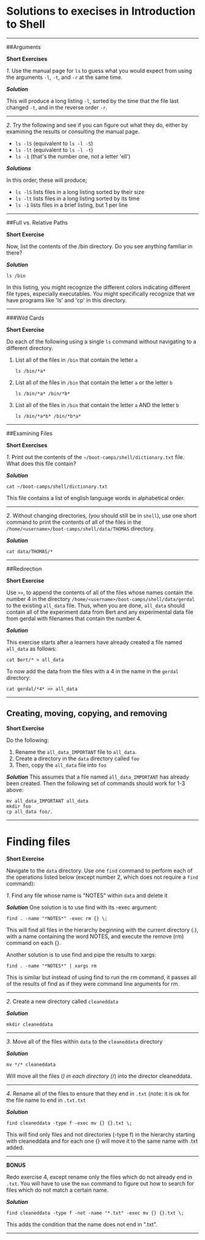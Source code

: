 # Solutions to execises in Introduction to Shell

* * * *
##Arguments

**Short Exercises**

*1*. Use the manual page for `ls` to guess what you would expect from
using the arguments `-l`, `-t`, and `-r` at the same time.

***Solution***

This will produce a long listing `-l`, sorted by the time that the
file last changed `-t`, and in the reverse order `-r`.

* * * *
*2*. Try the following and see if you can figure out what they do, either by examining the results or consulting the manual page.
   * `ls -lS` (equivalent to `ls -l -S`)
   * `ls -lt` (equivalent to `ls -l -t`)
   * `ls -1`  (that's the number one, not a letter 'ell')

***Solutions***

In this order, these will produce;
* `ls -lS` lists files in a long listing sorted by their size
* `ls -lt` lists files in a long listing sorted by its time
* `ls -1`  lists files in a brief listing, but 1 per line

* * * *
##Full vs. Relative Paths

**Short Exercise**

Now, list the contents of the /bin directory. Do you see anything
familiar in there?

***Solution***
```
ls /bin
```

In this listing, you might recognize the different colors indicating
different file types, especially executables.  You might specifically
recognize that we have programs like 'ls' and 'cp' in this directory.

* * * *
###Wild Cards

**Short Exercise**

Do each of the following using a single `ls` command without
navigating to a different directory.

1.  List all of the files in `/bin` that contain the letter `a`

    `ls /bin/*a*`

2.  List all of the files in `/bin` that contain the letter `a` or the letter `b`

    `ls /bin/*a* /bin/*b*`

3.  List all of the files in `/bin` that contain the letter `a` AND the letter `b`

    `ls /bin/*a*b* /bin/*b*a*`

* * * *
##Examining Files

**Short Exercises**

*1*.  Print out the contents of the `~/boot-camps/shell/dictionary.txt`
    file. What does this file contain?

***Solution***

```
cat ~/boot-camps/shell/dictionary.txt
```

This file contains a list of english language words in alphabetical order.

* * * *
*2*.  Without changing directories, (you should still be in `shell`),
    use one short command to print the contents of all of the files in
    the `/home/<username>/boot-camps/shell/data/THOMAS` directory.

***Solution***

```
cat data/THOMAS/*
```

* * * *
##Redirection

**Short Exercise**

Use `>>`, to append the contents of all of the files whose names
contain the number 4 in the directory `/home/<username>/boot-camps/shell/data/gerdal` 
to the existing `all_data` file. Thus, when you are done, `all_data`
should contain all of the experiment data from Bert and any
experimental data file from gerdal with filenames that contain the
number 4.

***Solution***

This exercise starts after a learners have already created a file
named `all_data` as follows:

```
cat Bert/* > all_data
```

To now add the data from the files with a 4 in the name in the
`gerdal` directory:

```
cat gerdal/*4* >> all_data
```

* * * * 
## Creating, moving, copying, and removing

**Short Exercise**

Do the following:

1.  Rename the `all_data_IMPORTANT` file to `all_data`.
2.  Create a directory in the `data` directory called `foo`
3.  Then, copy the `all_data` file into `foo`

***Solution***
This assumes that a file named `all_data_IMPORTANT` has already been created.
Then the following set of commands should work for 1-3 above:

```
mv all_data_IMPORTANT all_data
mkdir foo
cp all_data foo/.
```

* * * * 
# Finding files

**Short Exercise**

Navigate to the `data` directory. Use one `find` command to perform each
of the operations listed below (except number 2, which does not
require a `find` command):

*1*.  Find any file whose name is "NOTES" within `data` and delete it 

***Solution***
One solution is to use find with its -exec argument:

```
find . -name "*NOTES*" -exec rm {} \;
```

This will find all files in the hierarchy beginning with the current
directory (.), with a name containing the word NOTES, and execute the
remove (rm) command on each {}.

Another solution is to use find and pipe the results to xargs:

```
find . -name "*NOTES*" | xargs rm
```

This is similar but instead of using find to run the rm command, it
passes all of the results of find as if they were command line
arguments for rm.

* * * *
*2*.  Create a new directory called `cleaneddata`

***Solution***

```
mkdir cleaneddata
```

* * * *
*3*.  Move all of the files within `data` to the `cleaneddata` directory

***Solution***

```
mv */* cleaneddata
```

Will move all the files (*) in each directory (*/) into the director cleaneddata.

* * * *
*4*.  Rename all of the files to ensure that they end in `.txt` (note:
    it is ok for the file name to end in `.txt.txt`

***Solution***

```
find cleaneddata -type f -exec mv {} {}.txt \;
```

This will find only files and not directories (-type f) in the
hierarchy starting with cleaneddata and for each one {} will move it
to the same name with .txt added.

* * * * 

**BONUS**

Redo exercise 4, except rename only the files which do not already end
in `.txt`. You will have to use the `man` command to figure out how to
search for files which do not match a certain name. 

***Solution***

```
find cleaneddata -type f -not -name "*.txt" -exec mv {} {}.txt \;
```

This adds the condition that the name does not end in ".txt".


* * * *

